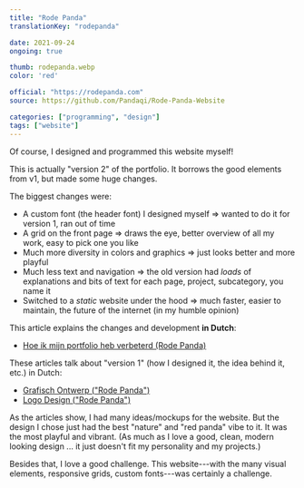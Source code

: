 ```yaml
---
title: "Rode Panda"
translationKey: "rodepanda"

date: 2021-09-24
ongoing: true

thumb: rodepanda.webp
color: 'red'

official: "https://rodepanda.com"
source: https://github.com/Pandaqi/Rode-Panda-Website

categories: ["programming", "design"]
tags: ["website"]
---
```


Of course, I designed and programmed this website myself!

This is actually "version 2" of the portfolio. It borrows the good elements from v1, but made some huge changes.

The biggest changes were: 
* A custom font (the header font) I designed myself => wanted to do it for version 1, ran out of time
* A grid on the front page => draws the eye, better overview of all my work, easy to pick one you like
* Much more diversity in colors and graphics => just looks better and more playful
* Much less text and navigation => the old version had _loads_ of explanations and bits of text for each page, project, subcategory, you name it
* Switched to a _static_ website under the hood => much faster, easier to maintain, the future of the internet (in my humble opinion)

This article explains the changes and development **in Dutch**:
* [Hoe ik mijn portfolio heb verbeterd (Rode Panda)](https://tiamopastoor.com/blog/2021/2021-10-03-hoe-ik-mijn-portfolio-heb-verbeterd/)

These articles talk about "version 1" (how I designed it, the idea behind it, etc.) in Dutch:
* [Grafisch Ontwerp ("Rode Panda")](https://tiamopastoor.com/blog/2019/2019-04-11-grafisch-ontwerp-rode-panda/)
* [Logo Design ("Rode Panda")](https://tiamopastoor.com/blog/2019/2019-04-14-logo-ontwerp-rode-panda/)

As the articles show, I had many ideas/mockups for the website. But the design I chose just had the best "nature" and "red panda" vibe to it. It was the most playful and vibrant. (As much as I love a good, clean, modern looking design ... it just doesn't fit my personality and my projects.)

Besides that, I love a good challenge. This website---with the many visual elements, responsive grids, custom fonts---was certainly a challenge.